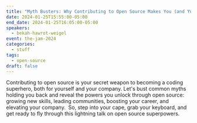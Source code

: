 ```yaml
---
title: "Myth Busters: Why Contributing to Open Source Makes You (and Your Company) a Superhero"
date: 2024-01-25T15:55:00-05:00
end_date: 2024-01-25T16:05:00-05:00
speakers:
  - bekah-hawrot-weigel
event: the-jam-2024
categories:
  - stuff
tags:
  - open-source
draft: false
---
```


Contributing to open source is your secret weapon to becoming a coding superhero, both for yourself and your company. Let's bust common myths holding you back and reveal the powers you unlock through open source: growing new skills, leading communities, boosting your career, and elevating your company.  So, step into your cape, grab your keyboard, and get ready to fly through this lightning talk on open source superpowers.